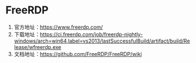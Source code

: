 # FreeRDP
1. 官方地址：https://www.freerdp.com/
2. 下载地址：https://ci.freerdp.com/job/freerdp-nightly-windows/arch=win64,label=vs2013/lastSuccessfulBuild/artifact/build/Release/wfreerdp.exe
3. 文档地址：https://github.com/FreeRDP/FreeRDP/wiki